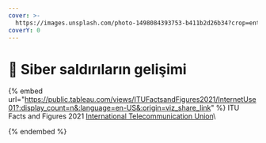```yaml
---
cover: >-
  https://images.unsplash.com/photo-1498084393753-b411b2d26b34?crop=entropy&cs=tinysrgb&fm=jpg&ixid=MnwxOTcwMjR8MHwxfHNlYXJjaHw3fHxpbnRlcm5ldCUyMG5ldHdvcmt8ZW58MHx8fHwxNjc5MzE0NTUx&ixlib=rb-4.0.3&q=80
coverY: 0
---
```


# 🐪 Siber saldırıların gelişimi

{% embed url="https://public.tableau.com/views/ITUFactsandFigures2021/InternetUse01?:display_count=n&:language=en-US&:origin=viz_share_link" %}
ITU Facts and Figures 2021 [International Telecommunication Union](https://public.tableau.com/app/profile/ituint)\

{% endembed %}
